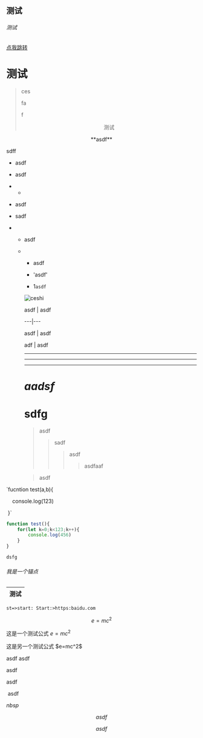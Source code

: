 ## 测试

###### *测试*

[点我跳转](#anchor)
# **测试**

> ces
> 
> fa
> 
> f  <center>测试</center>

<center>**asdf**</center>

sdff

* asdf

* asdf

* *

* asdf

* sadf

* * asdf
  
  * * asdf
    
    * 'asdf'
    
    * 1`asdf`
    
    ![ceshi](C:\Users\npc\Desktop\dist\icon.png)
    
    asdf | asdf
    
    ---|--- 
    
    asdf | asdf
    
    adf | asdf
    
    
    
    *** 
    
    --- 
    
    --- 
    
    # 
    
    # ***aadsf***
    
    # sdfg
    
    
    
    > asdf
    > 
    > > sadf
    > > 
    > > > asdf
    > > > 
    > > > > asdfaaf
    
    > asdf
    
    
    
    



`fucntion test(a,b){

    console.log(123)

 }`

```javascript
function test(){
    for(let k=0;k<123;k++){
        console.log(456)
    }
}
```

    dsfg

<h6 id='anchor'>我是一个锚点</h6>





| 测试  |
| --- |

```
st=>start: Start:>https:baidu.com
```



$$ e=mc^2 $$

这是一个测试公式   $e=mc^2$

这是另一个测试公式 \$e=mc^2\$



asdf asdf

asdf 

  asdf

 &nbsp;asdf

$nbsp$



$$asdf$$

$$asdf$$




















